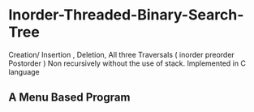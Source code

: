 ﻿# Inorder-Threaded-Binary-Search-Tree
Creation/ Insertion , Deletion, All three Traversals ( inorder preorder Postorder ) Non recursively without the use of stack. Implemented in C language


## A Menu Based Program 
